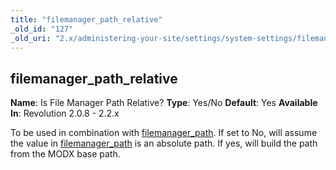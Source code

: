 ```yaml
---
title: "filemanager_path_relative"
_old_id: "127"
_old_uri: "2.x/administering-your-site/settings/system-settings/filemanager_path_relative"
---
```


## filemanager\_path\_relative

**Name**: Is File Manager Path Relative? 
**Type**: Yes/No 
**Default**: Yes 
**Available In**: Revolution 2.0.8 - 2.2.x

To be used in combination with [filemanager\_path](administering-your-site/settings/system-settings/filemanager_path "filemanager_path"). If set to No, will assume the value in [filemanager\_path](administering-your-site/settings/system-settings/filemanager_path "filemanager_path") is an absolute path. If yes, will build the path from the MODX base path.